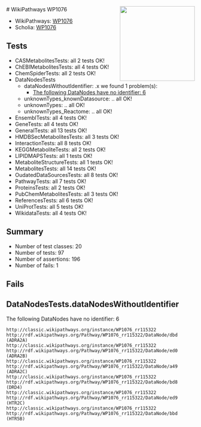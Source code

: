 <img style="float: right; width: 200px" src="https://upload.wikimedia.org/wikipedia/commons/thumb/8/83/Wplogo_with_text_500.png/640px-Wplogo_with_text_500.png" />
# WikiPathways WP1076

* WikiPathways: [WP1076](https://wikipathways.org/pathways/WP1076)
* Scholia: [WP1076](https://scholia.toolforge.org/wikipathways/WP1076)
## Tests
* CASMetabolitesTests: all 2 tests OK!
* ChEBIMetabolitesTests: all 4 tests OK!
* ChemSpiderTests: all 2 tests OK!
* DataNodesTests
    * dataNodesWithoutIdentifier: .x we found 1 problem(s):
        * [The following DataNodes have no identifier: 6](#d2d32fa5)
    * unknownTypes_knownDatasource: .. all OK!
    * unknownTypes: .. all OK!
    * unknownTypes_Reactome: .. all OK!
* EnsemblTests: all 4 tests OK!
* GeneTests: all 4 tests OK!
* GeneralTests: all 13 tests OK!
* HMDBSecMetabolitesTests: all 3 tests OK!
* InteractionTests: all 8 tests OK!
* KEGGMetaboliteTests: all 2 tests OK!
* LIPIDMAPSTests: all 1 tests OK!
* MetaboliteStructureTests: all 1 tests OK!
* MetabolitesTests: all 14 tests OK!
* OudatedDataSourcesTests: all 8 tests OK!
* PathwayTests: all 7 tests OK!
* ProteinsTests: all 2 tests OK!
* PubChemMetabolitesTests: all 3 tests OK!
* ReferencesTests: all 6 tests OK!
* UniProtTests: all 5 tests OK!
* WikidataTests: all 4 tests OK!


## Summary

* Number of test classes: 20
* Number of tests: 97
* Number of assertions: 196
* Number of fails: 1

## Fails

<a name="d2d32fa5" />

## DataNodesTests.dataNodesWithoutIdentifier

The following DataNodes have no identifier: 6
```
http://classic.wikipathways.org/instance/WP1076_rr115322 http://rdf.wikipathways.org/Pathway/WP1076_rr115322/DataNode/dbd (ADRA2A)
http://classic.wikipathways.org/instance/WP1076_rr115322 http://rdf.wikipathways.org/Pathway/WP1076_rr115322/DataNode/ed0 (ADRA2B)
http://classic.wikipathways.org/instance/WP1076_rr115322 http://rdf.wikipathways.org/Pathway/WP1076_rr115322/DataNode/a49 (ADRA2C)
http://classic.wikipathways.org/instance/WP1076_rr115322 http://rdf.wikipathways.org/Pathway/WP1076_rr115322/DataNode/bd8 (DRD4)
http://classic.wikipathways.org/instance/WP1076_rr115322 http://rdf.wikipathways.org/Pathway/WP1076_rr115322/DataNode/ed9 (HTR2C)
http://classic.wikipathways.org/instance/WP1076_rr115322 http://rdf.wikipathways.org/Pathway/WP1076_rr115322/DataNode/bbd (HTR5B)
```


